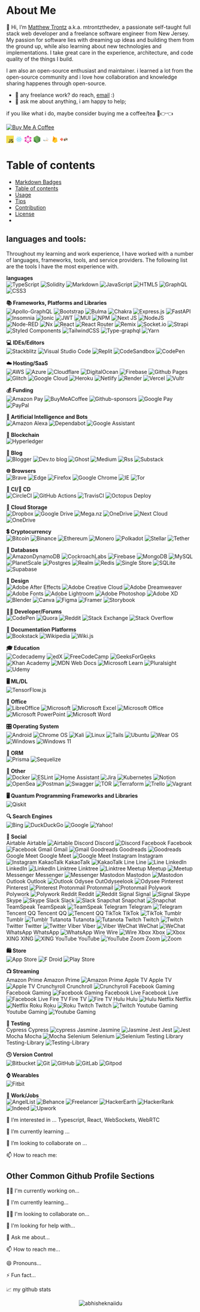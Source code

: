 # About Me

👋 Hi, I’m [Matthew Trontz](https://mtrontz.dev/) a.k.a. mtrontzthedev, a passionate self-taught full stack web developer and a freelance software engineer from New Jersey. 
My passion for software lies with dreaming up ideas and building them from the ground up, while also learning about new technologies and implementations. I take great care in the experience, architecture, and code quality of the things I build.

I am also an open-source enthusiast and maintainer. i learned a lot from the open-source community and i love how collaboration and knowledge sharing happenes through open-source.
  
- 💼 any freelance work? do reach, [email](mailto:mtrontz@outlook.com) :)
- 💬 ask me about anything, i am happy to help;

if you like what i do, maybe consider buying me a coffee/tea 🥺👉👈

<a href="https://www.buymeacoffee.com/mtrontzthedev" target="_blank"><img src="https://cdn.buymeacoffee.com/buttons/v2/default-red.png" alt="Buy Me A Coffee" width="150" ></a>

<code><img height="20" src="https://raw.githubusercontent.com/github/explore/80688e429a7d4ef2fca1e82350fe8e3517d3494d/topics/javascript/javascript.png"></code>
<code><img height="20" src="https://raw.githubusercontent.com/github/explore/80688e429a7d4ef2fca1e82350fe8e3517d3494d/topics/react/react.png"></code>
<code><img height="20" src="https://raw.githubusercontent.com/github/explore/5c058a388828bb5fde0bcafd4bc867b5bb3f26f3/topics/graphql/graphql.png"></code>
<code><img height="20" src="https://raw.githubusercontent.com/github/explore/80688e429a7d4ef2fca1e82350fe8e3517d3494d/topics/nodejs/nodejs.png"></code>
<code><img height="20" src="https://raw.githubusercontent.com/github/explore/80688e429a7d4ef2fca1e82350fe8e3517d3494d/topics/mysql/mysql.png"></code>
<code><img height="20" src="https://raw.githubusercontent.com/github/explore/80688e429a7d4ef2fca1e82350fe8e3517d3494d/topics/firebase/firebase.png"></code>
<code><img height="20" src="https://raw.githubusercontent.com/github/explore/80688e429a7d4ef2fca1e82350fe8e3517d3494d/topics/git/git.png"></code>

# Table of contents
- [Markdown Badges](#markdown-badges)
- [Table of contents](#table-of-contents)
- [Usage](#usage)
- [Tips](#tips)
- [Contribution](#contribution)
- [License](#license)
- 
## languages and tools:
Throughout my learning and work experience, I have worked with a number of languages, frameworks, tools, and service providers. The following list are the tools I have the most experience with.

**languages**
<br />
![TypeScript](https://img.shields.io/badge/typescript-%23007ACC.svg?style=for-the-badge&logo=typescript&logoColor=white)
![Solidity](https://img.shields.io/badge/Solidity-%23363636.svg?style=for-the-badge&logo=solidity&logoColor=white)
![Markdown](https://img.shields.io/badge/markdown-%23000000.svg?style=for-the-badge&logo=markdown&logoColor=white)
![JavaScript](https://img.shields.io/badge/javascript-%23323330.svg?style=for-the-badge&logo=javascript&logoColor=%23F7DF1E)
![HTML5](https://img.shields.io/badge/html5-%23E34F26.svg?style=for-the-badge&logo=html5&logoColor=white)
![GraphQL](https://img.shields.io/badge/-GraphQL-E10098?style=for-the-badge&logo=graphql&logoColor=white)
![CSS3](https://img.shields.io/badge/css3-%231572B6.svg?style=for-the-badge&logo=css3&logoColor=white)

**📚 Frameworks, Platforms and Libraries**
<br />
![Apollo-GraphQL](https://img.shields.io/badge/-ApolloGraphQL-311C87?style=for-the-badge&logo=apollo-graphql)
![Bootstrap](https://img.shields.io/badge/bootstrap-%23563D7C.svg?style=for-the-badge&logo=bootstrap&logoColor=white)
![Bulma](https://img.shields.io/badge/bulma-00D0B1?style=for-the-badge&logo=bulma&logoColor=white)
![Chakra](https://img.shields.io/badge/chakra-%234ED1C5.svg?style=for-the-badge&logo=chakraui&logoColor=white)
![Express.js](https://img.shields.io/badge/express.js-%23404d59.svg?style=for-the-badge&logo=express&logoColor=%2361DAFB)
![FastAPI](https://img.shields.io/badge/FastAPI-005571?style=for-the-badge&logo=fastapi)
![Insomnia](https://img.shields.io/badge/Insomnia-black?style=for-the-badge&logo=insomnia&logoColor=5849BE)
![Ionic](https://img.shields.io/badge/Ionic-%233880FF.svg?style=for-the-badge&logo=Ionic&logoColor=white)
![JWT](https://img.shields.io/badge/JWT-black?style=for-the-badge&logo=JSON%20web%20tokens)
![MUI](https://img.shields.io/badge/MUI-%230081CB.svg?style=for-the-badge&logo=mui&logoColor=white)
![NPM](https://img.shields.io/badge/NPM-%23CB3837.svg?style=for-the-badge&logo=npm&logoColor=white)
![Next JS](https://img.shields.io/badge/Next-black?style=for-the-badge&logo=next.js&logoColor=white)
![NodeJS](https://img.shields.io/badge/node.js-6DA55F?style=for-the-badge&logo=node.js&logoColor=white)
![Node-RED](https://img.shields.io/badge/Node--RED-%238F0000.svg?style=for-the-badge&logo=node-red&logoColor=white)
![Nx](https://img.shields.io/badge/nx-143055?style=for-the-badge&logo=nx&logoColor=white)
![React](https://img.shields.io/badge/react-%2320232a.svg?style=for-the-badge&logo=react&logoColor=%2361DAFB)
![React Router](https://img.shields.io/badge/React_Router-CA4245?style=for-the-badge&logo=react-router&logoColor=white)
![Remix](https://img.shields.io/badge/remix-%23000.svg?style=for-the-badge&logo=remix&logoColor=white)
![Socket.io](https://img.shields.io/badge/Socket.io-black?style=for-the-badge&logo=socket.io&badgeColor=010101)
![Strapi](https://img.shields.io/badge/strapi-%232E7EEA.svg?style=for-the-badge&logo=strapi&logoColor=white)
![Styled Components](https://img.shields.io/badge/styled--components-DB7093?style=for-the-badge&logo=styled-components&logoColor=white)
![TailwindCSS](https://img.shields.io/badge/tailwindcss-%2338B2AC.svg?style=for-the-badge&logo=tailwind-css&logoColor=white)
![Type-graphql](https://img.shields.io/badge/-TypeGraphQL-%23C04392?style=for-the-badge)
![Yarn](https://img.shields.io/badge/yarn-%232C8EBB.svg?style=for-the-badge&logo=yarn&logoColor=white)

**💻 IDEs/Editors**
<br />
![Stackblitz](https://img.shields.io/badge/Stackblitz-fff?style=for-the-badge&logo=Stackblitz&logoColor=1389FD)
![Visual Studio Code](https://img.shields.io/badge/Visual%20Studio%20Code-0078d7.svg?style=for-the-badge&logo=visual-studio-code&logoColor=white)
![Replit](https://img.shields.io/badge/Replit-DD1200?style=for-the-badge&logo=Replit&logoColor=white)
![CodeSandbox](https://img.shields.io/badge/Codesandbox-040404?style=for-the-badge&logo=codesandbox&logoColor=DBDBDB)
![CodePen](https://img.shields.io/badge/CodePen-white?style=for-the-badge&logo=codepen&logoColor=black)

**☁️ Hosting/SaaS**
<br />
![AWS](https://img.shields.io/badge/AWS-%23FF9900.svg?style=for-the-badge&logo=amazon-aws&logoColor=white)
![Azure](https://img.shields.io/badge/azure-%230072C6.svg?style=for-the-badge&logo=microsoftazure&logoColor=white)
![Cloudflare](https://img.shields.io/badge/Cloudflare-F38020?style=for-the-badge&logo=Cloudflare&logoColor=white)
![DigitalOcean](https://img.shields.io/badge/DigitalOcean-%230167ff.svg?style=for-the-badge&logo=digitalOcean&logoColor=white)
![Firebase](https://img.shields.io/badge/firebase-%23039BE5.svg?style=for-the-badge&logo=firebase)
![Github Pages](https://img.shields.io/badge/github%20pages-121013?style=for-the-badge&logo=github&logoColor=white)
![Glitch](https://img.shields.io/badge/glitch-%233333FF.svg?style=for-the-badge&logo=glitch&logoColor=white)
![Google Cloud](https://img.shields.io/badge/GoogleCloud-%234285F4.svg?style=for-the-badge&logo=google-cloud&logoColor=white)
![Heroku](https://img.shields.io/badge/heroku-%23430098.svg?style=for-the-badge&logo=heroku&logoColor=white)
![Netlify](https://img.shields.io/badge/netlify-%23000000.svg?style=for-the-badge&logo=netlify&logoColor=#00C7B7)
![Render](https://img.shields.io/badge/Render-%46E3B7.svg?style=for-the-badge&logo=render&logoColor=white)
![Vercel](https://img.shields.io/badge/vercel-%23000000.svg?style=for-the-badge&logo=vercel&logoColor=white)
![Vultr](https://img.shields.io/badge/Vultr-007BFC.svg?style=for-the-badge&logo=vultr)

**💰 Funding**
<br />
![Amazon Pay](https://img.shields.io/badge/AmazonPay-ff9900.svg?style=for-the-badge&logo=Amazon-Pay&logoColor=white)
![BuyMeACoffee](https://img.shields.io/badge/Buy%20Me%20a%20Coffee-ffdd00?style=for-the-badge&logo=buy-me-a-coffee&logoColor=black)
![Github-sponsors](https://img.shields.io/badge/sponsor-30363D?style=for-the-badge&logo=GitHub-Sponsors&logoColor=#EA4AAA)
![Google Pay](https://img.shields.io/badge/GooglePay-%233780F1.svg?style=for-the-badge&logo=Google-Pay&logoColor=white)
![PayPal](https://img.shields.io/badge/PayPal-00457C?style=for-the-badge&logo=paypal&logoColor=white)

**🤖 Artificial Intelligence and Bots**
<br />
![Amazon Alexa](https://img.shields.io/badge/amazon%20alexa-52b5f7?style=for-the-badge&logo=amazon%20alexa&logoColor=white)
![Dependabot](https://img.shields.io/badge/dependabot-025E8C?style=for-the-badge&logo=dependabot&logoColor=white)
![Google Assistant](https://img.shields.io/badge/google%20assistant-4285F4?style=for-the-badge&logo=google%20assistant&logoColor=white)

**🔗 Blockchain**
<br />
![Hyperledger](https://img.shields.io/badge/hyperledger-2F3134?style=for-the-badge&logo=hyperledger&logoColor=white)

**📝 Blog**
<br />
![Blogger](https://img.shields.io/badge/Blogger-FF5722?style=for-the-badge&logo=blogger&logoColor=white)
![Dev.to blog](https://img.shields.io/badge/dev.to-0A0A0A?style=for-the-badge&logo=dev.to&logoColor=white)
![Ghost](https://img.shields.io/badge/ghost-000?style=for-the-badge&logo=ghost&logoColor=%23F7DF1E)
![Medium](https://img.shields.io/badge/Medium-12100E?style=for-the-badge&logo=medium&logoColor=white)
![Rss](https://img.shields.io/badge/rss-F88900?style=for-the-badge&logo=rss&logoColor=white)
![Substack](https://img.shields.io/badge/Substack-%23006f5c.svg?style=for-the-badge&logo=substack&logoColor=FF6719)

**🌐 Browsers**
<br />
![Brave](https://img.shields.io/badge/Brave-FB542B?style=for-the-badge&logo=Brave&logoColor=white)
![Edge](https://img.shields.io/badge/Edge-0078D7?style=for-the-badge&logo=Microsoft-edge&logoColor=white)
![Firefox](https://img.shields.io/badge/Firefox-FF7139?style=for-the-badge&logo=Firefox-Browser&logoColor=white)
![Google Chrome](https://img.shields.io/badge/Google%20Chrome-4285F4?style=for-the-badge&logo=GoogleChrome&logoColor=white)
![IE](https://img.shields.io/badge/Internet%20Explorer-0076D6?style=for-the-badge&logo=Internet%20Explorer&logoColor=white)
![Tor](https://img.shields.io/badge/Tor-7D4698?style=for-the-badge&logo=Tor-Browser&logoColor=white)

**🔬 CI/📲 CD**
<br />
![CircleCI](https://img.shields.io/badge/circle%20ci-%23161616.svg?style=for-the-badge&logo=circleci&logoColor=white)
![GitHub Actions](https://img.shields.io/badge/github%20actions-%232671E5.svg?style=for-the-badge&logo=githubactions&logoColor=white)
![TravisCI](https://img.shields.io/badge/travis%20ci-%232B2F33.svg?style=for-the-badge&logo=travis&logoColor=white)
![Octopus Deploy](https://img.shields.io/badge/octopus%20deploy-0D80D8?style=for-the-badge&logo=octopusdeploy&logoColor=white)

**📂 Cloud Storage**
<br />
![Dropbox](https://img.shields.io/badge/Dropbox-%233B4D98.svg?style=for-the-badge&logo=Dropbox&logoColor=white)
![Google Drive](https://img.shields.io/badge/Google%20Drive-4285F4?style=for-the-badge&logo=googledrive&logoColor=white)
![Mega.nz](https://img.shields.io/badge/Mega-%23D90007.svg?style=for-the-badge&logo=Mega&logoColor=white)
![OneDrive](https://img.shields.io/badge/OneDrive-white?style=for-the-badge&logo=Microsoft%20OneDrive&logoColor=0078D4)
![Next Cloud](https://img.shields.io/badge/Next%20Cloud-0B94DE?style=for-the-badge&logo=nextcloud&logoColor=white)
![OneDrive](https://img.shields.io/badge/OneDrive-0078D4.svg?style=for-the-badge&logo=microsoftonedrive&logoColor=white)

**💲 Cryptocurrency**
<br />
![Bitcoin](https://img.shields.io/badge/Bitcoin-000?style=for-the-badge&logo=bitcoin&logoColor=white)
![Binance](https://img.shields.io/badge/Binance-FCD535?style=for-the-badge&logo=binance&logoColor=white)
![Ethereum](https://img.shields.io/badge/Ethereum-3C3C3D?style=for-the-badge&logo=Ethereum&logoColor=white)
![Monero](https://img.shields.io/badge/monero-FF6600?style=for-the-badge&logo=monero&logoColor=white)
![Polkadot](https://img.shields.io/badge/polkadot-E6007A?style=for-the-badge&logo=polkadot&logoColor=white)
![Stellar](https://img.shields.io/badge/Stellar-7D00FF?style=for-the-badge&logo=Stellar&logoColor=white)
![Tether](https://img.shields.io/badge/tether-168363?style=for-the-badge&logo=tether&logoColor=white)

**💾 Databases**
<br />
![AmazonDynamoDB](https://img.shields.io/badge/Amazon%20DynamoDB-4053D6?style=for-the-badge&logo=Amazon%20DynamoDB&logoColor=white)
![CockroachLabs](https://img.shields.io/badge/Cockroach%20Labs-6933FF?style=for-the-badge&logo=Cockroach%20Labs&logoColor=white)
![Firebase](https://img.shields.io/badge/Firebase-039BE5?style=for-the-badge&logo=Firebase&logoColor=white)
![MongoDB](https://img.shields.io/badge/MongoDB-%234ea94b.svg?style=for-the-badge&logo=mongodb&logoColor=white)
![MySQL](https://img.shields.io/badge/mysql-%2300f.svg?style=for-the-badge&logo=mysql&logoColor=white)
![PlanetScale](https://img.shields.io/badge/planetscale-%23000000.svg?style=for-the-badge&logo=planetscale&logoColor=white)
![Postgres](https://img.shields.io/badge/postgres-%23316192.svg?style=for-the-badge&logo=postgresql&logoColor=white)
![Realm](https://img.shields.io/badge/Realm-39477F?style=for-the-badge&logo=realm&logoColor=white)
![Redis](https://img.shields.io/badge/redis-%23DD0031.svg?style=for-the-badge&logo=redis&logoColor=white)
![Single Store](https://img.shields.io/badge/Single%20Store-AA00FF?style=for-the-badge&logo=singlestore&logoColor=white)
![SQLite](https://img.shields.io/badge/sqlite-%2307405e.svg?style=for-the-badge&logo=sqlite&logoColor=white)
![Supabase](https://img.shields.io/badge/Supabase-3ECF8E?style=for-the-badge&logo=supabase&logoColor=white)

**🎨 Design**
<br />
![Adobe After Effects](https://img.shields.io/badge/Adobe%20After%20Effects-9999FF.svg?style=for-the-badge&logo=Adobe%20After%20Effects&logoColor=white)
![Adobe Creative Cloud](https://img.shields.io/badge/Adobe%20Creative%20Cloud-DA1F26.svg?style=for-the-badge&logo=Adobe%20Creative%20Cloud&logoColor=white)
![Adobe Dreamweaver](https://img.shields.io/badge/Adobe%20Dreamweaver-FF61F6.svg?style=for-the-badge&logo=Adobe%20Dreamweaver&logoColor=white)
![Adobe Fonts](https://img.shields.io/badge/Adobe%20Fonts-000B1D.svg?style=for-the-badge&logo=Adobe%20Fonts&logoColor=white)
![Adobe Lightroom](https://img.shields.io/badge/Adobe%20Lightroom-31A8FF.svg?style=for-the-badge&logo=Adobe%20Lightroom&logoColor=white)
![Adobe Photoshop](https://img.shields.io/badge/adobe%20photoshop-%2331A8FF.svg?style=for-the-badge&logo=adobe%20photoshop&logoColor=white)
![Adobe XD](https://img.shields.io/badge/Adobe%20XD-470137?style=for-the-badge&logo=Adobe%20XD&logoColor=#FF61F6)
![Blender](https://img.shields.io/badge/blender-%23F5792A.svg?style=for-the-badge&logo=blender&logoColor=white)
![Canva](https://img.shields.io/badge/Canva-%2300C4CC.svg?style=for-the-badge&logo=Canva&logoColor=white)
![Figma](https://img.shields.io/badge/figma-%23F24E1E.svg?style=for-the-badge&logo=figma&logoColor=white)
![Framer](https://img.shields.io/badge/Framer-black?style=for-the-badge&logo=framer&logoColor=blue)
![Storybook](https://img.shields.io/badge/-Storybook-FF4785?style=for-the-badge&logo=storybook&logoColor=white)

**🧑‍💻 Developer/Forums**
<br />
![CodePen](https://img.shields.io/badge/Codepen-000000?style=for-the-badge&logo=codepen&logoColor=white)
![Quora](https://img.shields.io/badge/Quora-%23B92B27.svg?style=for-the-badge&logo=Quora&logoColor=white)
![Reddit](https://img.shields.io/badge/Reddit-%23FF4500.svg?style=for-the-badge&logo=Reddit&logoColor=white)
![Stack Exchange](https://img.shields.io/badge/StackExchange-%23ffffff.svg?style=for-the-badge&logo=StackExchange&logoColor=white)
![Stack Overflow](https://img.shields.io/badge/-Stackoverflow-FE7A16?style=for-the-badge&logo=stack-overflow&logoColor=white)

**📑 Documentation Platforms**
<br />
![Bookstack](https://img.shields.io/badge/Bookstack-%230288D1.svg?style=for-the-badge&logo=bookstack&logoColor=white)
![Wikipedia](https://img.shields.io/badge/Wikipedia-%23000000.svg?style=for-the-badge&logo=wikipedia&logoColor=white)
![Wiki.js](https://img.shields.io/badge/wiki.js-%231976D2.svg?style=for-the-badge&logo=wikidotjs&logoColor=white)

**🎓 Education**
<br />
![Codecademy](https://img.shields.io/badge/Codecademy-FFF0E5?style=for-the-badge&logo=codecademy&logoColor=1F243A)
![edX](https://img.shields.io/badge/edX-%2302262B.svg?style=for-the-badge&logo=edX&logoColor=white)
![FreeCodeCamp](https://img.shields.io/badge/Freecodecamp-%23123.svg?&style=for-the-badge&logo=freecodecamp&logoColor=green)
![GeeksForGeeks](https://img.shields.io/badge/GeeksforGeeks-gray?style=for-the-badge&logo=geeksforgeeks&logoColor=35914c)
![Khan Academy](https://img.shields.io/badge/KhanAcademy-%2314BF96.svg?style=for-the-badge&logo=KhanAcademy&logoColor=white)
![MDN Web Docs](https://img.shields.io/badge/MDN_Web_Docs-black?style=for-the-badge&logo=mdnwebdocs&logoColor=white)
![Microsoft Learn](https://img.shields.io/badge/Microsoft_Learn-258ffa?style=for-the-badge&logo=microsoft&logoColor=white)
![Pluralsight](https://img.shields.io/badge/Pluralsight-EE3057?style=for-the-badge&logo=pluralsight&logoColor=white)
![Udemy](https://img.shields.io/badge/Udemy-A435F0?style=for-the-badge&logo=Udemy&logoColor=white)

**🖥️ ML/DL**
<br />
![TensorFlow.js](https://img.shields.io/badge/TensorFlow-%23FF6F00.svg?style=for-the-badge&logo=TensorFlow&logoColor=white)

**🏢 Office**
<br />
![LibreOffice](https://img.shields.io/badge/LibreOffice-%2318A303?style=for-the-badge&logo=LibreOffice&logoColor=white)
![Microsoft](https://img.shields.io/badge/Microsoft-0078D4?style=for-the-badge&logo=microsoft&logoColor=white)
![Microsoft Excel](https://img.shields.io/badge/Microsoft_Excel-217346?style=for-the-badge&logo=microsoft-excel&logoColor=white)
![Microsoft Office](https://img.shields.io/badge/Microsoft_Office-D83B01?style=for-the-badge&logo=microsoft-office&logoColor=white)
![Microsoft PowerPoint](https://img.shields.io/badge/Microsoft_PowerPoint-B7472A?style=for-the-badge&logo=microsoft-powerpoint&logoColor=white)
![Microsoft Word](https://img.shields.io/badge/Microsoft_Word-2B579A?style=for-the-badge&logo=microsoft-word&logoColor=white)

**🎛️ Operating System**
<br />
![Android](https://img.shields.io/badge/Android-3DDC84?style=for-the-badge&logo=android&logoColor=white)
![Chrome OS](https://img.shields.io/badge/chrome%20os-3d89fc?style=for-the-badge&logo=google%20chrome&logoColor=white)
![Kali](https://img.shields.io/badge/Kali-268BEE?style=for-the-badge&logo=kalilinux&logoColor=white)
![Linux](https://img.shields.io/badge/Linux-FCC624?style=for-the-badge&logo=linux&logoColor=black)
![Tails](https://img.shields.io/badge/Tails%20-56347C?&style=for-the-badge&logo=tails&logoColor=white)
![Ubuntu](https://img.shields.io/badge/Ubuntu-E95420?style=for-the-badge&logo=ubuntu&logoColor=white)
![Wear OS](https://img.shields.io/badge/-Wear%20OS-4285F4?style=for-the-badge&logo=wear-os&logoColor=white)
![Windows](https://img.shields.io/badge/Windows-0078D6?style=for-the-badge&logo=windows&logoColor=white)
![Windows 11](https://img.shields.io/badge/Windows%2011-%230079d5.svg?style=for-the-badge&logo=Windows%2011&logoColor=white)

**🎋 ORM**
<br />
![Prisma](https://img.shields.io/badge/Prisma-3982CE?style=for-the-badge&logo=Prisma&logoColor=white)
![Sequelize](https://img.shields.io/badge/Sequelize-52B0E7?style=for-the-badge&logo=Sequelize&logoColor=white)
<!--![TypeORM](https://img.shields.io/badge/TypeORM-52B0E7?style=for-the-badge&logo=Sequelize&logoColor=white)-->

**🥅 Other**
<br />
![Docker](https://img.shields.io/badge/docker-%230db7ed.svg?style=for-the-badge&logo=docker&logoColor=white)
![ESLint](https://img.shields.io/badge/ESLint-4B3263?style=for-the-badge&logo=eslint&logoColor=white)
![Home Assistant](https://img.shields.io/badge/home%20assistant-%2341BDF5.svg?style=for-the-badge&logo=home-assistant&logoColor=white)
![Jira](https://img.shields.io/badge/jira-%230A0FFF.svg?style=for-the-badge&logo=jira&logoColor=white)
![Kubernetes](https://img.shields.io/badge/kubernetes-%23326ce5.svg?style=for-the-badge&logo=kubernetes&logoColor=white)
![Notion](https://img.shields.io/badge/Notion-%23000000.svg?style=for-the-badge&logo=notion&logoColor=white)
![OpenSea](https://img.shields.io/badge/OpenSea-%232081E2.svg?style=for-the-badge&logo=opensea&logoColor=white)
![Postman](https://img.shields.io/badge/Postman-FF6C37?style=for-the-badge&logo=postman&logoColor=white)
![Swagger](https://img.shields.io/badge/-Swagger-%23Clojure?style=for-the-badge&logo=swagger&logoColor=white)
![TOR](https://img.shields.io/badge/tor-%237E4798.svg?style=for-the-badge&logo=tor-project&logoColor=white)
![Terraform](https://img.shields.io/badge/terraform-%235835CC.svg?style=for-the-badge&logo=terraform&logoColor=white)
![Trello](https://img.shields.io/badge/Trello-%23026AA7.svg?style=for-the-badge&logo=Trello&logoColor=white)
![Vagrant](https://img.shields.io/badge/vagrant-%231563FF.svg?style=for-the-badge&logo=vagrant&logoColor=white)

**🖥️ Quantum Programming Frameworks and Libraries**
<br />
![Qiskit](https://img.shields.io/badge/Qiskit-%236929C4.svg?style=for-the-badge&logo=Qiskit&logoColor=white)

**🔍 Search Engines**
<br />
![Bing](https://img.shields.io/badge/Microsoft%20Bing-258FFA?style=for-the-badge&logo=Microsoft%20Bing&logoColor=white)
![DuckDuckGo](https://img.shields.io/badge/DuckDuckGo-DE5833?style=for-the-badge&logo=DuckDuckGo&logoColor=white)
![Google](https://img.shields.io/badge/google-4285F4?style=for-the-badge&logo=google&logoColor=white)
![Yahoo!](https://img.shields.io/badge/Yahoo!-6001D2?style=for-the-badge&logo=Yahoo!&logoColor=white)

**💬 Social**
<br />
Airtable	Airtable	![Airtable](https://img.shields.io/badge/Airtable-18BFFF?style=for-the-badge&logo=Airtable&logoColor=white)
Discord	Discord	![Discord](https://img.shields.io/badge/Discord-%235865F2.svg?style=for-the-badge&logo=discord&logoColor=white)
Facebook	Facebook	![Facebook](https://img.shields.io/badge/Facebook-%231877F2.svg?style=for-the-badge&logo=Facebook&logoColor=white)
Gmail	Gmail	![Gmail](https://img.shields.io/badge/Gmail-D14836?style=for-the-badge&logo=gmail&logoColor=white)
Goodreads	Goodreads	![Goodreads](https://img.shields.io/badge/Goodreads-F3F1EA?style=for-the-badge&logo=goodreads&logoColor=372213)
Google Meet	Google Meet	![Google Meet](https://img.shields.io/badge/Google%20Meet-00897B?style=for-the-badge&logo=google-meet&logoColor=white)
Instagram	Instagram	![Instagram](https://img.shields.io/badge/Instagram-%23E4405F.svg?style=for-the-badge&logo=Instagram&logoColor=white)
KakaoTalk	KakaoTalk	![KakaoTalk](https://img.shields.io/badge/kakaotalk-ffcd00.svg?style=for-the-badge&logo=kakaotalk&logoColor=000000)
Line	Line	![Line](https://img.shields.io/badge/Line-00C300?style=for-the-badge&logo=line&logoColor=white)
LinkedIn	LinkedIn	![LinkedIn](https://img.shields.io/badge/linkedin-%230077B5.svg?style=for-the-badge&logo=linkedin&logoColor=white)
Linktree	Linktree	![Linktree](https://img.shields.io/badge/linktree-1de9b6?style=for-the-badge&logo=linktree&logoColor=white)
Meetup	Meetup	![Meetup](https://img.shields.io/badge/Meetup-f64363?style=for-the-badge&logo=meetup&logoColor=white)
Messenger	Messenger	![Messenger](https://img.shields.io/badge/Messenger-00B2FF?style=for-the-badge&logo=messenger&logoColor=white)
Mastodon	Mastodon	![Mastodon](https://img.shields.io/badge/-MASTODON-%232B90D9?style=for-the-badge&logo=mastodon&logoColor=white)
Outlook	Outlook	![Outlook](https://img.shields.io/badge/Microsoft_Outlook-0078D4?style=for-the-badge&logo=microsoft-outlook&logoColor=white)
Odysee	OutOdyseelook	![Odysee](https://img.shields.io/badge/odysee-EF1970?style=for-the-badge&logo=Odysee&logoColor=white)
Pinterest	Pinterest	![Pinterest](https://img.shields.io/badge/Pinterest-%23E60023.svg?style=for-the-badge&logo=Pinterest&logoColor=white)
Protonmail	Protonmail	![Protonmail](https://img.shields.io/badge/ProtonMail-8B89CC?style=for-the-badge&logo=protonmail&logoColor=white)
Polywork	Polywork	![Polywork](https://img.shields.io/badge/Polywork-543DE0?style=for-the-badge&logo=polywork&logoColor=black)
Reddit	Reddit	![Reddit](https://img.shields.io/badge/Reddit-FF4500?style=for-the-badge&logo=reddit&logoColor=white)
Signal	Signal	![Signal](https://img.shields.io/badge/Signal-%23039BE5.svg?style=for-the-badge&logo=Signal&logoColor=white)
Skype	Skype	![Skype](https://img.shields.io/badge/Skype-%2300AFF0.svg?style=for-the-badge&logo=Skype&logoColor=white)
Slack	Slack	![Slack](https://img.shields.io/badge/Slack-4A154B?style=for-the-badge&logo=slack&logoColor=white)
Snapchat	Snapchat	![Snapchat](https://img.shields.io/badge/Snapchat-%23FFFC00.svg?style=for-the-badge&logo=Snapchat&logoColor=white)
TeamSpeak	TeamSpeak	![TeamSpeak](https://img.shields.io/badge/TeamSpeak-2580C3?style=for-the-badge&logo=teamspeak&logoColor=white)
Telegram	Telegram	![Telegram](https://img.shields.io/badge/Telegram-2CA5E0?style=for-the-badge&logo=telegram&logoColor=white)
Tencent QQ	Tencent QQ	![Tencent QQ](https://img.shields.io/badge/Tencent%23QQ-%2312B7F5?style=for-the-badge&logo=tencentqq&logoColor=white)
TikTok	TikTok	![TikTok](https://img.shields.io/badge/TikTok-%23000000.svg?style=for-the-badge&logo=TikTok&logoColor=white)
Tumblr	Tumblr	![Tumblr](https://img.shields.io/badge/Tumblr-%2336465D.svg?style=for-the-badge&logo=Tumblr&logoColor=white)
Tutanota	Tutanota	![Tutanota](https://img.shields.io/badge/Tutanota-840010?style=for-the-badge&logo=Tutanota&logoColor=white)
Twitch	Twitch	![Twitch](https://img.shields.io/badge/Twitch-%239146FF.svg?style=for-the-badge&logo=Twitch&logoColor=white)
Twitter	Twitter	![Twitter](https://img.shields.io/badge/Twitter-%231DA1F2.svg?style=for-the-badge&logo=Twitter&logoColor=white)
Viber	Viber	![Viber](https://img.shields.io/badge/Viber-8B66A9?style=for-the-badge&logo=viber&logoColor=white)
WeChat	WeChat	![WeChat](https://img.shields.io/badge/WeChat-07C160?style=for-the-badge&logo=wechat&logoColor=white)
WhatsApp	WhatsApp	![WhatsApp](https://img.shields.io/badge/WhatsApp-25D366?style=for-the-badge&logo=whatsapp&logoColor=white)
Wire	Wire	![Wire](https://img.shields.io/badge/Wire-B71C1C?style=for-the-badge&logo=wire&logoColor=white)
Xbox	Xbox	![Xbox](https://img.shields.io/badge/Xbox-%23107C10.svg?style=for-the-badge&logo=Xbox&logoColor=white)
XING	XING	![XING](https://img.shields.io/badge/xing-%23006567.svg?style=for-the-badge&logo=xing&logoColor=white)
YouTube	YouTube	![YouTube](https://img.shields.io/badge/YouTube-%23FF0000.svg?style=for-the-badge&logo=YouTube&logoColor=white)
Zoom	Zoom	![Zoom](https://img.shields.io/badge/Zoom-2D8CFF?style=for-the-badge&logo=zoom&logoColor=white)

**🛍️ Store**
<br />
![App Store](https://img.shields.io/badge/App_Store-0D96F6?style=for-the-badge&logo=app-store&logoColor=white)
![F Droid](https://img.shields.io/badge/F_Droid-1976D2?style=for-the-badge&logo=f-droid&logoColor=white)
![Play Store](https://img.shields.io/badge/Google_Play-414141?style=for-the-badge&logo=google-play&logoColor=white)

**📺 Streaming**
<br />
Amazon Prime	Amazon Prime	![Amazon Prime](https://img.shields.io/badge/Amazon%20Prime-0F79AF?style=for-the-badge&logo=amazonprime&logoColor=white)
Apple TV	Apple TV	![Apple TV](https://img.shields.io/badge/Apple%20TV-000000?style=for-the-badge&logo=Apple%20TV&logoColor=white)
Crunchyroll	Crunchroll	![Crunchyroll](https://img.shields.io/badge/Crunchyroll-F47521?style=for-the-badge&logo=crunchyroll&logoColor=white)
Facebook Gaming	Facebook Gaming	![Facebook Gaming](https://img.shields.io/badge/Facebook%20Gaming-015BE5?style=for-the-badge&logo=facebookgaming&logoColor=white)
Facebook Live	Facebook Live	![Facebook Live](https://img.shields.io/badge/Facebook%20Live-ED4242?style=for-the-badge&logo=Facebook%20Live&logoColor=white)
Fire TV	Fire TV	![Fire TV](https://img.shields.io/badge/fire%20tv-fc3b2d?style=for-the-badge&logo=amazon%20fire%20tv&logoColor=white)
Hulu	Hulu	![Hulu](https://img.shields.io/badge/hulu-1CE783?style=for-the-badge&logo=hulu&logoColor=white)
Netflix	Netflix	![Netflix](https://img.shields.io/badge/Netflix-E50914?style=for-the-badge&logo=netflix&logoColor=white)
Roku	Roku	![Roku](https://img.shields.io/badge/roku-6f1ab1?style=for-the-badge&logo=roku&logoColor=white)
Twitch	Twitch	![Twitch](https://img.shields.io/badge/Twitch-9347FF?style=for-the-badge&logo=twitch&logoColor=white)
Youtube Gaming	Youtube Gaming	![Youtube Gaming](https://img.shields.io/badge/Youtube%20Gaming-FF0000?style=for-the-badge&logo=Youtubegaming&logoColor=white)

**🧪 Testing**
<br />
Cypress	Cypress	![cypress](https://img.shields.io/badge/-cypress-%23E5E5E5?style=for-the-badge&logo=cypress&logoColor=058a5e)
Jasmine	Jasmine	![Jasmine](https://img.shields.io/badge/-Jasmine-%238A4182?style=for-the-badge&logo=Jasmine&logoColor=white)
Jest	Jest	![Jest](https://img.shields.io/badge/-jest-%23C21325?style=for-the-badge&logo=jest&logoColor=white)
Mocha	Mocha	![Mocha](https://img.shields.io/badge/-mocha-%238D6748?style=for-the-badge&logo=mocha&logoColor=white)
Selenium	Selenium	![Selenium](https://img.shields.io/badge/-selenium-%43B02A?style=for-the-badge&logo=selenium&logoColor=white)
Testing Library	Testing-Library	![Testing-Library](https://img.shields.io/badge/-TestingLibrary-%23E33332?style=for-the-badge&logo=testing-library&logoColor=white)

**🕓 Version Control**
<br />
![Bitbucket](https://img.shields.io/badge/bitbucket-%230047B3.svg?style=for-the-badge&logo=bitbucket&logoColor=white)
![Git](https://img.shields.io/badge/git-%23F05033.svg?style=for-the-badge&logo=git&logoColor=white)
![GitHub](https://img.shields.io/badge/github-%23121011.svg?style=for-the-badge&logo=github&logoColor=white)
![GitLab](https://img.shields.io/badge/gitlab-%23181717.svg?style=for-the-badge&logo=gitlab&logoColor=white)
![Gitpod](https://img.shields.io/badge/gitpod-f06611.svg?style=for-the-badge&logo=gitpod&logoColor=white)

**⌚️ Wearables**
<br />
![Fitbit](https://img.shields.io/badge/fitbit-00B0B9?style=for-the-badge&logo=fitbit&logoColor=white)

**💼 Work/Jobs**
<br />
![AngelList](https://img.shields.io/badge/AngelList-%23D4D4D4.svg?style=for-the-badge&logo=AngelList&logoColor=black)
![Behance](https://img.shields.io/badge/Behance-1769ff?style=for-the-badge&logo=behance&logoColor=white)
![Freelancer](https://img.shields.io/badge/Freelancer-29B2FE?style=for-the-badge&logo=Freelancer&logoColor=white)
![HackerEarth](https://img.shields.io/badge/HackerEarth-%232C3454.svg?style=for-the-badge&logo=HackerEarth&logoColor=Blue)
![HackerRank](https://img.shields.io/badge/-Hackerrank-2EC866?style=for-the-badge&logo=HackerRank&logoColor=white)
![Indeed](https://img.shields.io/badge/indeed-003A9B?style=for-the-badge&logo=indeed&logoColor=white)
![Upwork](https://img.shields.io/badge/UpWork-6FDA44?style=for-the-badge&logo=Upwork&logoColor=white)



👀 I’m interested in ...
Typescript, React, WebSockets, WebRTC

🌱 I’m currently learning ...

💞️ I’m looking to collaborate on ...

📫 How to reach me:

## Other Common Github Profile Sections
👩‍💻 I'm currently working on...

🧠 I'm currently learning...

👯‍♀️ I'm looking to collaborate on...

🤔 I'm looking for help with...

💬 Ask me about...

📫 How to reach me...

😄 Pronouns...

⚡️ Fun fact...



📈 my github stats

<p align="center"> <img src="https://github-readme-stats.vercel.app/api?username=abhisheknaiidu&show_icons=true&theme=gotham" alt="abhisheknaiidu" />
<!---
mtrontz/mtrontz is a ✨ special ✨ repository because its `README.md` (this file) appears on your GitHub profile.You can click the Preview link to take a look at your changes.
--->
